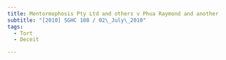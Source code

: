 ```yaml
---
title: Mentormophosis Pty Ltd and others v Phua Raymond and another
subtitle: "[2010] SGHC 188 / 02\_July\_2010"
tags:
  - Tort
  - Deceit

---
```


